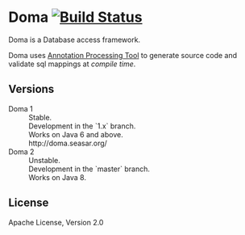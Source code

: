 Doma [![Build Status](https://travis-ci.org/seasarorg/doma.png?branch=master)](https://travis-ci.org/seasarorg/doma)
========================================

Doma is a Database access framework. 

Doma uses [Annotation Processing Tool][apt] to generate source code and validate sql mappings at *compile time*.

Versions
--------

<dl>
	<dt>Doma 1</dt>
	<dd>
	Stable.<br />
	Development in the `1.x` branch.<br />
	Works on Java 6 and above.<br />
	http://doma.seasar.org/</dd>
	<dt>Doma 2</dt>
	<dd>
	Unstable.<br />
	Development in the `master` branch.<br />
	Works on Java 8.<br />
	</dd>
</dl>

License
-------

Apache License, Version 2.0

  [apt]: http://docs.oracle.com/javase/6/docs/technotes/guides/apt/index.html
